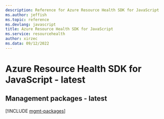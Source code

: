 ```yaml
---
description: Reference for Azure Resource Health SDK for JavaScript
ms.author: jeffish
ms.topic: reference
ms.devlang: javascript
title: Azure Resource Health SDK for JavaScript
ms.service: resourcehealth
author: xirzec
ms.data: 09/12/2022
---
```

# Azure Resource Health SDK for JavaScript - latest

## Management packages - latest
[!INCLUDE [mgmt-packages](resource-health-mgmt-index.md)]